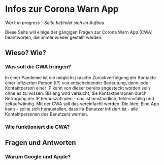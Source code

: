 # Infos zur Corona Warn App

*Work in progress - Seite befindet sich im Aufbau*

Diese Seite will einige der gängigen Fragen zur Corona Warn App (CWA) beantworten, die immer wieder gestellt werden.

## Wieso? Wie?

### Was soll die CWA bringen?
In einer Pandemie ist die möglichst rasche Zurückverfolgung der Kontakte einer infizierten Person (IP) von entscheidender
Bedeutung, denn jede Kontaktperson einer IP kann von dieser bereits angesteckt worden sein ohne es zu
wissen. Bislang wird versucht, die Kontaktpersonen durch Befragung der IP herauszufinden - das ist umständlich,
fehleranfällig und zeitaufwändig. Mit der CWA soll das vereinfacht werden. Die Idee: Eine App kann - sollte
sich heraustellen, dass ihr Benutzer infiziert ist - alle Kontaktpersonen des Benutzers warnen.

### Wie funktioniert die CWA?

## Fragen und Antworten

### Warum Google und Apple?
